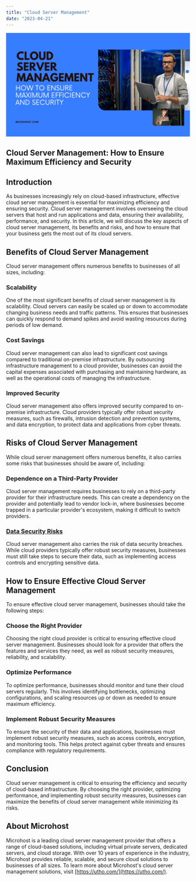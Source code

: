 ```yaml
---
title: "Cloud Server Management"
date: "2023-04-21"
---
```


![Cloud Server Management](images/Cloud-Server-Management-1-1024x576.png)

## **Cloud Server Management: How to Ensure Maximum Efficiency and Security**

## **Introduction**

As businesses increasingly rely on cloud-based infrastructure, effective cloud server management is essential for maximizing efficiency and ensuring security. Cloud server management involves overseeing the cloud servers that host and run applications and data, ensuring their availability, performance, and security. In this article, we will discuss the key aspects of cloud server management, its benefits and risks, and how to ensure that your business gets the most out of its cloud servers.

## **Benefits of Cloud Server Management**

Cloud server management offers numerous benefits to businesses of all sizes, including:

### **Scalability**

One of the most significant benefits of cloud server management is its scalability. Cloud servers can easily be scaled up or down to accommodate changing business needs and traffic patterns. This ensures that businesses can quickly respond to demand spikes and avoid wasting resources during periods of low demand.

### **Cost Savings**

Cloud server management can also lead to significant cost savings compared to traditional on-premise infrastructure. By outsourcing infrastructure management to a cloud provider, businesses can avoid the capital expenses associated with purchasing and maintaining hardware, as well as the operational costs of managing the infrastructure.

### **Improved Security**

Cloud server management also offers improved security compared to on-premise infrastructure. Cloud providers typically offer robust security measures, such as firewalls, intrusion detection and prevention systems, and data encryption, to protect data and applications from cyber threats.

## **Risks of Cloud Server Management**

While cloud server management offers numerous benefits, it also carries some risks that businesses should be aware of, including:

### **Dependence on a Third-Party Provider**

Cloud server management requires businesses to rely on a third-party provider for their infrastructure needs. This can create a dependency on the provider and potentially lead to vendor lock-in, where businesses become trapped in a particular provider's ecosystem, making it difficult to switch providers.

### **[Data Security Risks](https://www.imperva.com/learn/data-security/data-security/)**

Cloud server management also carries the risk of data security breaches. While cloud providers typically offer robust security measures, businesses must still take steps to secure their data, such as implementing access controls and encrypting sensitive data.

## **How to Ensure Effective Cloud Server Management**

To ensure effective cloud server management, businesses should take the following steps:

### **Choose the Right Provider**

Choosing the right cloud provider is critical to ensuring effective cloud server management. Businesses should look for a provider that offers the features and services they need, as well as robust security measures, reliability, and scalability.

### **Optimize Performance**

To optimize performance, businesses should monitor and tune their cloud servers regularly. This involves identifying bottlenecks, optimizing configurations, and scaling resources up or down as needed to ensure maximum efficiency.

### **Implement Robust Security Measures**

To ensure the security of their data and applications, businesses must implement robust security measures, such as access controls, encryption, and monitoring tools. This helps protect against cyber threats and ensures compliance with regulatory requirements.

## **Conclusion**

Cloud server management is critical to ensuring the efficiency and security of cloud-based infrastructure. By choosing the right provider, optimizing performance, and implementing robust security measures, businesses can maximize the benefits of cloud server management while minimizing its risks.

## **About Microhost**

Microhost is a leading cloud server management provider that offers a range of cloud-based solutions, including virtual private servers, dedicated servers, and cloud storage. With over 10 years of experience in the industry, Microhost provides reliable, scalable, and secure cloud solutions to businesses of all sizes. To learn more about Microhost's cloud server management solutions, visit [https://utho.com/](https://utho.com/).
